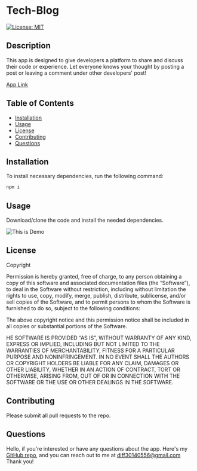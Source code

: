# Tech-Blog
  
  [![License: MIT](https://img.shields.io/badge/License-MIT-brightgreen.svg)](https://opensource.org/licenses/MIT)

  ## Description
  
  This app is designed to give developers a platform to share and discuss their code or experience. Let everyone knows your thought by posting a post or leaving a comment under other developers' post!

  [App Link](https://lit-oasis-88637.herokuapp.com/)
  
  ## Table of Contents
  
  - [Installation](#installation)
  - [Usage](#usage)
  - [License](#license)
  - [Contributing](#contributing)
  - [Questions](#questions)
  
  ## Installation
  
  To install necessary dependencies, run the following command:
  
  ```bash
  npm i
  ```
  
  ## Usage
  
  Download/clone the code and install the needed dependencies.

  ![This is Demo](https://i.imgur.com/DkUIxzF.png)

  ## License
  
  
Copyright

Permission is hereby granted, free of charge, to any person obtaining a copy of this software and associated documentation files (the “Software”), to deal in the Software without restriction, including without limitation the rights to use, copy, modify, merge, publish, distribute, sublicense, and/or sell copies of the Software, and to permit persons to whom the Software is furnished to do so, subject to the following conditions:
      
The above copyright notice and this permission notice shall be included in all copies or substantial portions of the Software.
      
HE SOFTWARE IS PROVIDED “AS IS”, WITHOUT WARRANTY OF ANY KIND, EXPRESS OR IMPLIED, INCLUDING BUT NOT LIMITED TO THE WARRANTIES OF MERCHANTABILITY, FITNESS FOR A PARTICULAR PURPOSE AND NONINFRINGEMENT. IN NO EVENT SHALL THE AUTHORS OR COPYRIGHT HOLDERS BE LIABLE FOR ANY CLAIM, DAMAGES OR OTHER LIABILITY, WHETHER IN AN ACTION OF CONTRACT, TORT OR OTHERWISE, ARISING FROM, OUT OF OR IN CONNECTION WITH THE SOFTWARE OR THE USE OR OTHER DEALINGS IN THE SOFTWARE.

## Contributing
Please submit all pull requests to the repo.

## Questions

Hello, if you're interested or have any questions about the app. Here's my [GitHub repo](https://github.com/diff30140556), and you can reach out to me at diff30140556@gmail.com Thank you!
